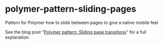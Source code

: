 # polymer-pattern-sliding-pages
Pattern for Polymer how to slide between pages to give a native mobile feel

See the blog post "[Polymer pattern: Sliding page transitions](https://medium.com/collaborne-engineering/polymer-pattern-sliding-page-transitions-bfaf5e545363#.fd8lftkkq)" for a full explanation.
